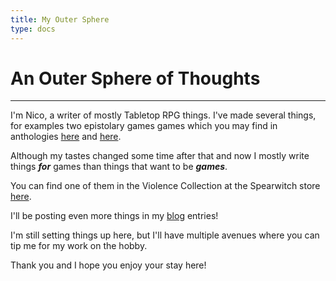 ```yaml
---
title: My Outer Sphere
type: docs
---
```


# An Outer Sphere of Thoughts

---

I'm Nico, a writer of mostly Tabletop RPG things. I've made several things, for examples two epistolary games games which you may find in anthologies [here](https://far-horizons-co-op.itch.io/sgd8) and [here](https://far-horizons-co-op.itch.io/anthology-2-1).

Although my tastes changed some time after that and now I mostly write things ***for*** games than things that want to be ***games***.

You can find one of them in the Violence Collection at the Spearwitch store [here](https://spearwitch.com/products/violence-collection).

I'll be posting even more things in my [blog](/posts) entries!

I'm still setting things up here, but I'll have multiple avenues where you can tip me for my work on the hobby.

Thank you and I hope you enjoy your stay here!